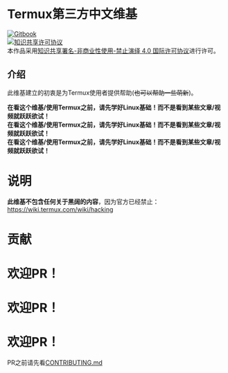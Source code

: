 # Termux第三方中文维基
[![Gitbook](https://github.com/TermuxCHN/wiki/actions/workflows/build.yml/badge.svg)](https://github.com/TermuxCHN/wiki/actions/workflows/build.yml)  
<a rel="license" href="http://creativecommons.org/licenses/by-nc-nd/4.0/"><img alt="知识共享许可协议" style="border-width:0" src="https://i.creativecommons.org/l/by-nc-nd/4.0/88x31.png" /></a><br />本作品采用<a rel="license" href="http://creativecommons.org/licenses/by-nc-nd/4.0/">知识共享署名-非商业性使用-禁止演绎 4.0 国际许可协议</a>进行许可。
## 介绍

此维基建立的初衷是为Termux使用者提供帮助(~~也可以帮助一些萌新~~)。  


**在看这个维基/使用Termux之前，请先学好Linux基础！而不是看到某些文章/视频就跃跃欲试！**  
**在看这个维基/使用Termux之前，请先学好Linux基础！而不是看到某些文章/视频就跃跃欲试！**  
**在看这个维基/使用Termux之前，请先学好Linux基础！而不是看到某些文章/视频就跃跃欲试！**  

# 说明

**此维基不包含任何关于黑阔的内容**，因为官方已经禁止：https://wiki.termux.com/wiki/hacking

# 贡献

<h1>欢迎PR！</h1>  
<h1>欢迎PR！</h1>  
<h1>欢迎PR！</h1>  

PR之前请先看[CONTRIBUTING.md](./CONTRIBUTING.md)
